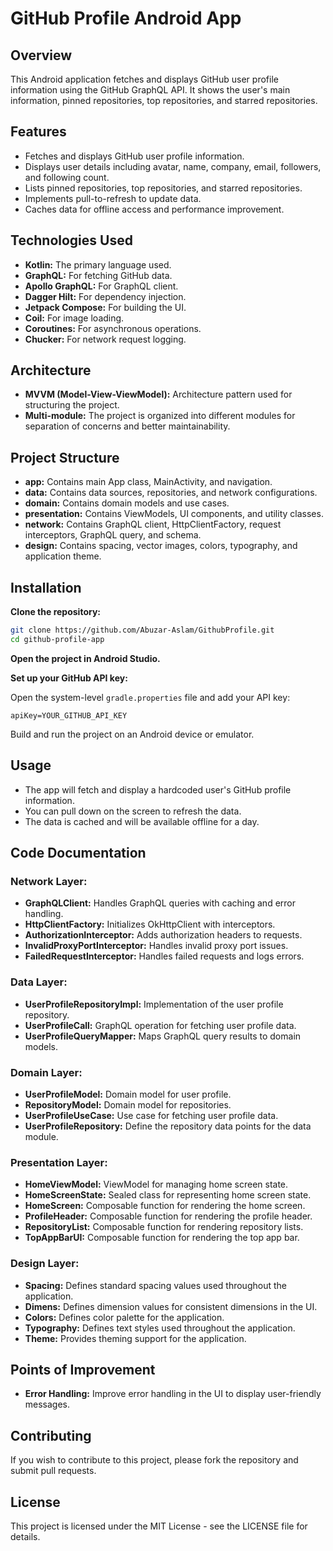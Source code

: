 # GitHub Profile Android App

## Overview

This Android application fetches and displays GitHub user profile information using the GitHub GraphQL API. It shows the user's main information, pinned repositories, top repositories, and starred repositories.

## Features

- Fetches and displays GitHub user profile information.
- Displays user details including avatar, name, company, email, followers, and following count.
- Lists pinned repositories, top repositories, and starred repositories.
- Implements pull-to-refresh to update data.
- Caches data for offline access and performance improvement.

## Technologies Used

- **Kotlin:** The primary language used.
- **GraphQL:** For fetching GitHub data.
- **Apollo GraphQL:** For GraphQL client.
- **Dagger Hilt:** For dependency injection.
- **Jetpack Compose:** For building the UI.
- **Coil:** For image loading.
- **Coroutines:** For asynchronous operations.
- **Chucker:** For network request logging.

## Architecture

- **MVVM (Model-View-ViewModel):** Architecture pattern used for structuring the project.
- **Multi-module:** The project is organized into different modules for separation of concerns and better maintainability.

## Project Structure

- **app:** Contains main App class, MainActivity, and navigation.
- **data:** Contains data sources, repositories, and network configurations.
- **domain:** Contains domain models and use cases.
- **presentation:** Contains ViewModels, UI components, and utility classes.
- **network:** Contains GraphQL client, HttpClientFactory, request interceptors, GraphQL query, and schema.
- **design:** Contains spacing, vector images, colors, typography, and application theme.

## Installation

**Clone the repository:**

```bash
git clone https://github.com/Abuzar-Aslam/GithubProfile.git
cd github-profile-app
```

**Open the project in Android Studio.**

**Set up your GitHub API key:**

Open the system-level `gradle.properties` file and add your API key:

```properties
apiKey=YOUR_GITHUB_API_KEY
```

Build and run the project on an Android device or emulator.

## Usage

- The app will fetch and display a hardcoded user's GitHub profile information.
- You can pull down on the screen to refresh the data.
- The data is cached and will be available offline for a day.

## Code Documentation

### Network Layer:

- **GraphQLClient:** Handles GraphQL queries with caching and error handling.
- **HttpClientFactory:** Initializes OkHttpClient with interceptors.
- **AuthorizationInterceptor:** Adds authorization headers to requests.
- **InvalidProxyPortInterceptor:** Handles invalid proxy port issues.
- **FailedRequestInterceptor:** Handles failed requests and logs errors.

### Data Layer:

- **UserProfileRepositoryImpl:** Implementation of the user profile repository.
- **UserProfileCall:** GraphQL operation for fetching user profile data.
- **UserProfileQueryMapper:** Maps GraphQL query results to domain models.

### Domain Layer:

- **UserProfileModel:** Domain model for user profile.
- **RepositoryModel:** Domain model for repositories.
- **UserProfileUseCase:** Use case for fetching user profile data.
- **UserProfileRepository:** Define the repository data points for the data module.

### Presentation Layer:

- **HomeViewModel:** ViewModel for managing home screen state.
- **HomeScreenState:** Sealed class for representing home screen state.
- **HomeScreen:** Composable function for rendering the home screen.
- **ProfileHeader:** Composable function for rendering the profile header.
- **RepositoryList:** Composable function for rendering repository lists.
- **TopAppBarUI:** Composable function for rendering the top app bar.

### Design Layer:

- **Spacing:** Defines standard spacing values used throughout the application.
- **Dimens:** Defines dimension values for consistent dimensions in the UI.
- **Colors:** Defines color palette for the application.
- **Typography:** Defines text styles used throughout the application.
- **Theme:** Provides theming support for the application.

## Points of Improvement

- **Error Handling:** Improve error handling in the UI to display user-friendly messages.

## Contributing

If you wish to contribute to this project, please fork the repository and submit pull requests.

## License

This project is licensed under the MIT License - see the LICENSE file for details.
